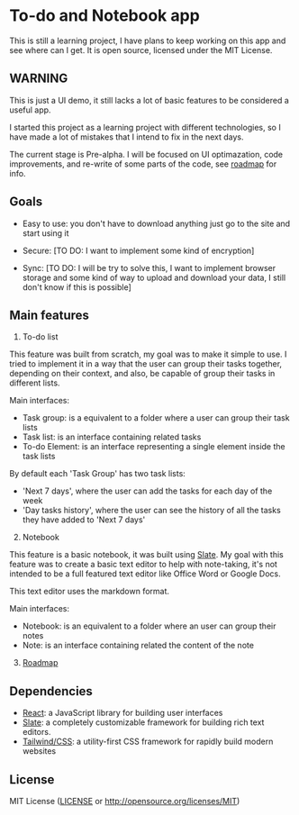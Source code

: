 # To-do and Notebook app

This is still a learning project, I have plans to keep working on this app and see where can I get. It is open source, licensed under the MIT License.

## WARNING

This is just a UI demo, it still lacks a lot of basic features to be considered a useful app.

I started this project as a learning project with different technologies, so I have made a lot of mistakes that I intend to fix in the next days.

The current stage is Pre-alpha. I will be focused on UI optimazation, code improvements, and re-write of some parts of the code, see [roadmap](https://github.com/ 'roadmap') for info.

## Goals

- Easy to use: you don't have to download anything just go to the site and start using it

- Secure: [TO DO: I want to implement some kind of encryption]

- Sync: [TO DO: I will be try to solve this, I want to implement browser storage and some kind of way to upload and download your data, I still don't know if this is possible]

## Main features

1. To-do list

This feature was built from scratch, my goal was to make it simple to use. I tried to implement it in a way that the user can group their tasks together, depending on their context, and also, be capable of group their tasks in different lists.

Main interfaces:

- Task group: is a equivalent to a folder where a user can group their task lists
- Task list: is an interface containing related tasks
- To-do Element: is an interface representing a single element inside the task lists

By default each 'Task Group' has two task lists:

- 'Next 7 days', where the user can add the tasks for each day of the week
- 'Day tasks history', where the user can see the history of all the tasks they have added to 'Next 7 days'

2. Notebook

This feature is a basic notebook, it was built using [Slate](https://docs.slatejs.org/ 'slate'). My goal with this feature was to create a basic text editor to help with note-taking, it's not intended to be a full featured text editor like Office Word or Google Docs.

This text editor uses the markdown format.

Main interfaces:

- Notebook: is an equivalent to a folder where an user can group their notes
- Note: is an interface containing related the content of the note

3. [Roadmap](https://github.com/ 'Roadmap')

## Dependencies

- [React](https://reactjs.org/ 'react'): a JavaScript library for building user interfaces
- [Slate](https://docs.slatejs.org/ 'slate'): a completely customizable framework for building rich text editors.
- [Tailwind/CSS](https://tailwindcss.com/ 'tailwind'): a utility-first CSS framework for rapidly build modern websites

## License

MIT License ([LICENSE](https://github.com/galearez/plan/LICENSE-MIT 'license') or http://opensource.org/licenses/MIT)
